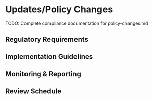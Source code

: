 # Updates/Policy Changes

TODO: Complete compliance documentation for policy-changes.md

## Regulatory Requirements

## Implementation Guidelines

## Monitoring & Reporting

## Review Schedule
